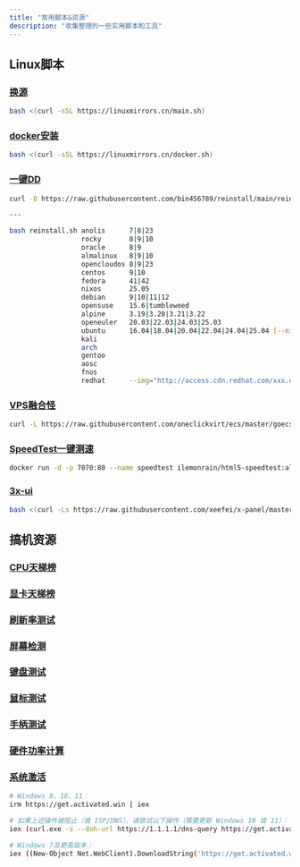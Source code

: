 ```yaml
---
title: "常用脚本&资源"
description: "收集整理的一些实用脚本和工具"
---
```


## Linux脚本

### [换源](https://linuxmirrors.cn/)

```bash
bash <(curl -sSL https://linuxmirrors.cn/main.sh)
```

### [docker安装](https://linuxmirrors.cn/#docker)

```bash
bash <(curl -sSL https://linuxmirrors.cn/docker.sh)
```

### [一键DD](https://github.com/bin456789/reinstall)

```bash
curl -O https://raw.githubusercontent.com/bin456789/reinstall/main/reinstall.sh || wget -O reinstall.sh $_

---

bash reinstall.sh anolis      7|8|23
                  rocky       8|9|10
                  oracle      8|9
                  almalinux   8|9|10
                  opencloudos 8|9|23
                  centos      9|10
                  fedora      41|42
                  nixos       25.05
                  debian      9|10|11|12
                  opensuse    15.6|tumbleweed
                  alpine      3.19|3.20|3.21|3.22
                  openeuler   20.03|22.03|24.03|25.03
                  ubuntu      16.04|18.04|20.04|22.04|24.04|25.04 [--minimal]
                  kali
                  arch
                  gentoo
                  aosc
                  fnos
                  redhat      --img="http://access.cdn.redhat.com/xxx.qcow2"
```

### [VPS融合怪](https://github.com/spiritLHLS/ecs)

```bash
curl -L https://raw.githubusercontent.com/oneclickvirt/ecs/master/goecs.sh -o goecs.sh && chmod +x goecs.sh && bash goecs.sh env && bash goecs.sh install && goecs
```

### [SpeedTest一键测速](https://hub.docker.com/r/ilemonrain/html5-speedtest)

```bash
docker run -d -p 7070:80 --name speedtest ilemonrain/html5-speedtest:alpine
```

### [3x-ui](https://github.com/xeefei/X-Panel)

```bash
bash <(curl -Ls https://raw.githubusercontent.com/xeefei/x-panel/master/install.sh)
```

## 搞机资源

### [CPU天梯榜](https://topic.expreview.com/CPU/)

### [显卡天梯榜](https://topic.expreview.com/GPU/)

### [刷新率测试](https://www.testufo.com/)

### [屏幕检测](https://screen.bmcx.com/#welcome)

### [键盘测试](https://www.zfrontier.com/lab/keyboardTester)

### [鼠标测试](https://testmouse.com/zh)

### [手柄测试](https://www.9slab.com/gamepad/home)

### [硬件功率计算](https://client.szgalaxy.com/MacFriend/PowerCalculator)

### [系统激活](https://github.com/massgravel/Microsoft-Activation-Scripts)

```bash
# Windows 8、10、11：
irm https://get.activated.win | iex

# 如果上述操作被阻止（被 ISP/DNS），请尝试以下操作（需要更新 Windows 10 或 11）：
iex (curl.exe -s --doh-url https://1.1.1.1/dns-query https://get.activated.win | Out-String)

# Windows 7及更高版本：
iex ((New-Object Net.WebClient).DownloadString('https://get.activated.win'))
```